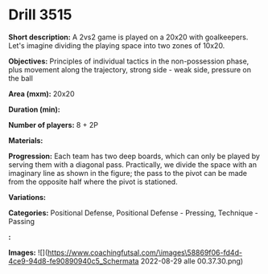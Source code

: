 # Drill 3515

**Short description:**
A 2vs2 game is played on a 20x20 with goalkeepers. Let's imagine dividing the playing space into two zones of 10x20.

**Objectives:**
Principles of individual tactics in the non-possession phase, plus movement along the trajectory, strong side - weak side, pressure on the ball

**Area (mxm):**
20x20

**Duration (min):**


**Number of players:**
8 + 2P

**Materials:**


**Progression:**
Each team has two deep boards, which can only be played by serving them with a diagonal pass. Practically, we divide the space with an imaginary line as shown in the figure; the pass to the pivot can be made from the opposite half where the pivot is stationed.

**Variations:**


**Categories:**
Positional Defense, Positional Defense - Pressing, Technique - Passing

**:**


**Images:**
![](https://www.coachingfutsal.com/\images\58869f06-fd4d-4ce9-94d8-fe90890940c5_Schermata 2022-08-29 alle 00.37.30.png)

